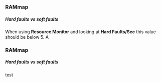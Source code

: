 ### RAMmap
##### Hard faults vs soft faults
When using **Resource Monitor** and looking at **Hard Faults/Sec** this value should be below 5. A

### RAMmap
##### Hard faults vs soft faults
test
